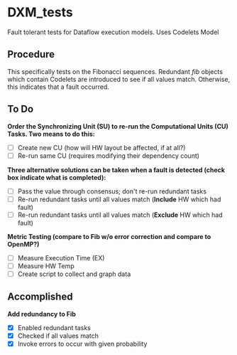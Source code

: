 # DXM_tests
Fault tolerant tests for Dataflow execution models. Uses Codelets Model

## Procedure
This specifically tests on the Fibonacci sequences. Redundant *fib* objects
which contain Codelets are introduced to see if all values match.
Otherwise, this indicates that a fault occurred.<br/>

## To Do
__Order the Synchronizing Unit (SU) to re-run the Computational Units (CU) Tasks. Two means to do this:__<br/>
- [ ] Create new CU (how will HW layout be affected, if at all?)<br/>
- [ ] Re-run same CU (requires modifying their dependency count)

__Three alternative solutions can be taken when a fault is detected (check box indicate what is completed):__<br/>
- [ ] Pass the value through consensus; don't re-run redundant tasks<br/>
- [ ] Re-run redundant tasks until all values match (**Include** HW which had fault)<br/>
- [ ] Re-run redundant tasks until all values match (**Exclude** HW which had fault)<br/>

__Metric Testing (compare to Fib w/o error correction and compare to OpenMP?)__
- [ ] Measure Execution Time (EX)
- [ ] Measure HW Temp
- [ ] Create script to collect and graph data

## Accomplished
__Add redundancy to Fib__
- [X] Enabled redundant tasks<br/>
- [X] Checked if all values match 
- [X] Invoke errors to occur with given probability
